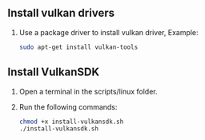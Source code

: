 ## Install vulkan drivers

1. Use a package driver to install vulkan driver, Example:
    ```sh
    sudo apt-get install vulkan-tools
    ```

## Install VulkanSDK

1. Open a terminal in the scripts/linux folder.

2. Run the following commands:
    ```sh
    chmod +x install-vulkansdk.sh
    ./install-vulkansdk.sh
    ```